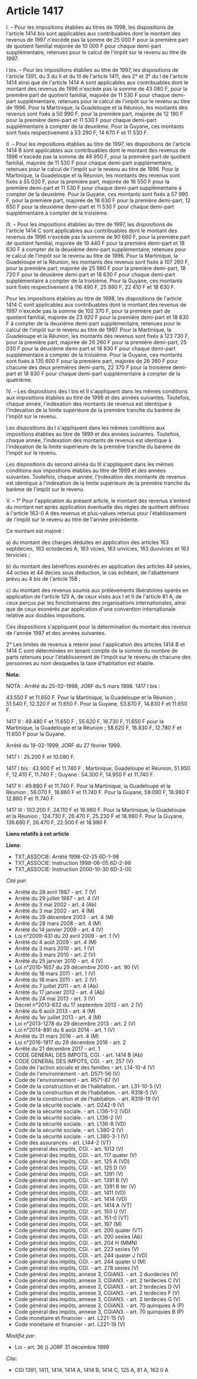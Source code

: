 # Article 1417

I. – Pour les impositions établies au titres de 1998, les dispositions de l'article 1414 bis sont applicables aux
contribuables dont le montant des revenus de 1997 n'excède pas la somme de 25 000 F pour la première part de quotient
familial majorée de 10 000 F pour chaque demi-part supplémentaire, retenues pour le calcul de l'impôt sur le revenu au titre
de 1997.

I bis. – Pour les impositions établies au titre de 1997, les dispositions de l'article 1391, du 3 du II et du III de
l'article 1411, des 2° et 3° du I de l'article 1414 ainsi que de l'article 1414 A sont applicables aux contribuables dont le
montant des revenus de 1996 n'excède pas la somme de 43 080 F, pour la première part de quotient familial, majorée de 11 530
F pour chaque demi-part supplémentaire, retenues pour le calcul de l'impôt sur le revenu au titre de 1996. Pour la
Martinique, la Guadeloupe et la Réunion, les montants des revenus sont fixés à 50 990 F, pour la première part, majorée de 12
190 F pour la première demi-part et 11 530 F pour chaque demi-part supplémentaire à compter de la deuxième. Pour la Guyane,
ces montants sont fixés respectivement à 53 290 F, 14 670 F et 11 530 F.

II. – Pour les impositions établies au titre de 1997, les dispositions de l'article 1414 B sont applicables aux contribuables
dont le montant des revenus de 1996 n'excède pas la somme de 48 950 F, pour la première part de quotient familial, majorée de
11 530 F pour chaque demi-part supplémentaire, retenues pour le calcul de l'impôt sur le revenu au titre de 1996. Pour la
Martinique, la Guadeloupe et la Réunion, les montants des revenus sont fixés à 55 020 F, pour la première part, majorée de 16
550 F pour la première demi-part et 11 530 F pour chaque demi-part supplémentaire à compter de la deuxième. Pour la Guyane,
ces montants sont fixés à 57 990 F, pour la première part, majorée de 18 630 F pour la première demi-part, 12 650 F pour la
deuxième demi-part et 11 530 F pour chaque demi-part supplémentaire à compter de la troisième.

III. – Pour les impositions établies au titre de 1997, les dispositions de l'article 1414 C sont applicables aux
contribuables dont le montant des revenus de 1996 n'excède pas la somme de 90 660 F, pour la première part de quotient
familial, majorée de 19 440 F pour la première demi-part et 18 630 F à compter de la deuxième demi-part supplémentaire,
retenues pour le calcul de l'impôt sur le revenu au titre de 1996. Pour la Martinique, la Guadeloupe et la Réunion, les
montants des revenus sont fixés à 107 260 F, pour la première part, majorée de 25 980 F pour la première demi-part, 18 720 F
pour la deuxième demi-part et 18 630 F pour chaque demi-part supplémentaire à compter de la troisième. Pour la Guyane, ces
montants sont fixés respectivement à 116 490 F, 25 980 F, 22 410 F et 18 630 F.

Pour les impositions établies au titre de 1998, les dispositions de l'article 1414 C sont applicables aux contribuables dont
le montant des revenus de 1997 n'excède pas la somme de 102 370 F, pour la première part de quotient familial, majorée de 23
920 F pour la première demi-part et 18 830 F à compter de la deuxième demi-part supplémentaire, retenues pour le calcul de
l'impôt sur le revenu au titre de 1997. Pour la Martinique, la Guadeloupe et la Réunion, les montants des revenus sont fixés
à 123 730 F, pour la première part, majorée de 26 260 F pour la première demi-part, 25 030 F pour la deuxième demi-part et 18
830 F pour chaque demi-part supplémentaire à compter de la troisième. Pour la Guyane, ces montants sont fixés à 135 600 F
pour la première part, majorée de 26 260 F pour chacune des deux premières demi-parts, 22 370 F pour la troisième demi-part
et 18 830 F pour chaque demi-part supplémentaire à compter de la quatrième.

IV. – Les dispositions des I bis et II s'appliquent dans les mêmes conditions aux impositions établies au titre de 1998 et
des années suivantes. Toutefois, chaque année, l'indexation des montants de revenus est identique à l'indexation de la limite
supérieure de la première tranche du barème de l'impôt sur le revenu.

Les dispositions du I s'appliquent dans les mêmes conditions aux impositions établies au titre de 1999 et des années
suivantes. Toutefois, chaque année, l'indexation des montants de revenus est identique à l'indexation de la limite supérieure
de la première tranche du barème de l'impôt sur le revenu.

Les dispositions du second alinéa du III s'appliquent dans les mêmes conditions aux impositions établies au titre de 1999 et
des années suivantes. Toutefois, chaque année, l'indexation des montants de revenus est identique à l'indexation de la limite
supérieure de la première tranche du barème de l'impôt sur le revenu.

V. – 1° Pour l'application du présent article, le montant des revenus s'entend du montant net après application éventuelle
des règles de quotient définies à l'article 163-0 A des revenus et plus-values retenus pour l'établissement de l'impôt sur le
revenu au titre de l'année précédente.

Ce montant est majoré :

a) du montant des charges déduites en application des articles 163 septdecies, 163 octodecies A, 163 vicies, 163 unvicies,
163 duovicies et 163 tervicies ;

b) du montant des bénéfices exonérés en application des articles 44 sexies, 44 octies et 44 decies sous déduction, le cas
échéant, de l'abattement prévu au 4 bis de l'article 158 ;

c) du montant des revenus soumis aux prélèvements libératoires opérés en application de l'article 125 A, de ceux visés aux I
et II de l'article 81 A, de ceux perçus par les fonctionnaires des organisations internationales, ainsi que de ceux exonérés
par application d'une convention internationale relative aux doubles impositions.

Ces dispositions s'appliquent pour la détermination du montant des revenus de l'année 1997 et des années suivantes.

2° Les limites de revenus à retenir pour l'application des articles 1414 B et 1414 C sont déterminées en tenant compte de la
somme du nombre de parts retenues pour l'établissement de l'impôt sur le revenu de chacune des personnes au nom desquelles la
taxe d'habitation est établie.

**Nota:**

NOTA : Arrêté du 25-02-1998, JORF du 5 mars 1998. 1417 I bis :

43.550 F et 11.650 F. Pour la Martinique, la Guadeloupe et la Réunion ; 51.540 F, 12.320 F et 11.650 F. Pour la Guyane,
53.870 F, 14.830 F et 11.650 F.

1417 II : 49.480 F et 11.650 F ; 55.620 F, 16.730 F, 11.650 F pour la Martinique, la Guadeloupe et la Réunion ; 58.620 F,
18.830 F, 12.780 F et 11.650 F pour la Guyane.

Arrêté du 19-02-1999, JORF du 27 février 1999.

1417 I : 25.200 F et 10.080 F.

1417 I bis : 43.900 F et 11.740 F ; Martinique, Guadeloupe et Réunion, 51.950 F, 12.410 F, 11.740 F ; Guyane : 54.300 F,
14.950 F et 11.740 F.

1417 II : 49.880 F et 11.740 F. Pour la Martinique, la Guadeloupe et la Réunion ; 56.070 F, 16.860 F et 11.740 F. Pour la
Guyane, 59.090 F, 18.980 F 12.880 F et 11.740 F.

1417 III : 103.200 F, 24.110 F et 18.980 F. Pour la Martinique, la Guadeloupe et la Réunion ; 124.730 F, 26.470 F, 25.230 F
et 18.980 F. Pour la Guyane, 136.690 F, 26.470 F, 22.500 F et 18.980 F.

**Liens relatifs à cet article**

**Liens**:

  - TXT_ASSOCIE: Arrêté 1998-02-25 6D-1-98
  - TXT_ASSOCIE: Instruction 1998-06-05 6D-2-98
  - TXT_ASSOCIE: Instruction 2000-10-30 6D-3-00

_Cité par_:

  - Arrêté du 28 avril 1987 - art. 7 (V)
  - Arrêté du 29 juillet 1987 - art. 4 (V)
  - Arrêté du 3 mai 2002 - art. 4 (Ab)
  - Arrêté du 3 mai 2002 - art. 4 (M)
  - Arrêté du 29 décembre 2003 - art. 4 (M)
  - Arrêté du 28 mars 2008 - art. 4 (M)
  - Arrêté du 14 janvier 2009 - art. 4 (V)
  - Loi n°2009-431 du 20 avril 2009 - art. 1 (V)
  - Arrêté du 4 août 2009 - art. 4 (M)
  - Arrêté du 3 mars 2010 - art. 1 (V)
  - Arrêté du 3 mars 2010 - art. 2 (V)
  - Arrêté du 25 janvier 2010 - art. 4 (V)
  - Loi n°2010-1657 du 29 décembre 2010 - art. 90 (V)
  - Arrêté du 18 mars 2011 - art. 1 (V)
  - Arrêté du 18 mars 2011 - art. 2 (V)
  - Arrêté du 7 juillet 2011 - art. 4 (Ab)
  - Arrêté du 17 janvier 2012 - art. 4 (Ab)
  - Arrêté du 24 mai 2013 - art. 3 (V)
  - Décret n°2013-832 du 17 septembre 2013 - art. 2 (V)
  - Arrêté du 6 août 2013 - art. 4 (M)
  - Arrêté du 1er juillet 2013 - art. 4 (M)
  - Loi n°2013-1278 du 29 décembre 2013 - art. 2 (V)
  - Loi n°2014-891 du 8 août 2014 - art. 1 (V)
  - Arrêté du 31 mars 2016 - art. 4 (M)
  - Loi n°2016-1917 du 29 décembre 2016 - art. 2
  - Arrêté du 21 décembre 2017 - art. 1
  - CODE GENERAL DES IMPOTS, CGI. - art. 1414 B (Ab)
  - CODE GENERAL DES IMPOTS, CGI. - art. 257 (V)
  - Code de l'action sociale et des familles - art. L14-10-4 (V)
  - Code de l'environnement - art. D571-56 (V)
  - Code de l'environnement - art. R571-87 (V)
  - Code de la construction et de l'habitation. - art. L31-10-5 (V)
  - Code de la construction et de l'habitation. - art. R318-5 (V)
  - Code de la construction et de l'habitation. - art. R319-19 (V)
  - Code de la sécurité sociale. - art. D242-9 (V)
  - Code de la sécurité sociale. - art. L136-1-2 (VD)
  - Code de la sécurité sociale. - art. L136-2 (V)
  - Code de la sécurité sociale. - art. L136-8 (VD)
  - Code de la sécurité sociale. - art. L380-2 (V)
  - Code de la sécurité sociale. - art. L380-3-1 (V)
  - Code des assurances - art. L144-2 (VT)
  - Code général des impôts, CGI. - art. 1013 (V)
  - Code général des impôts, CGI. - art. 117 quater (V)
  - Code général des impôts, CGI. - art. 125 A (VD)
  - Code général des impôts, CGI. - art. 125 D (V)
  - Code général des impôts, CGI. - art. 1391 (V)
  - Code général des impôts, CGI. - art. 1391 B (V)
  - Code général des impôts, CGI. - art. 1391 B ter (V)
  - Code général des impôts, CGI. - art. 1411 (VD)
  - Code général des impôts, CGI. - art. 1414 (VD)
  - Code général des impôts, CGI. - art. 1414 A (VT)
  - Code général des impôts, CGI. - art. 150 U (V)
  - Code général des impôts, CGI. - art. 151-0 (VT)
  - Code général des impôts, CGI. - art. 197 (M)
  - Code général des impôts, CGI. - art. 200 quater (VT)
  - Code général des impôts, CGI. - art. 200 sexies (Ab)
  - Code général des impôts, CGI. - art. 204 H (MMN)
  - Code général des impôts, CGI. - art. 223 sexies (V)
  - Code général des impôts, CGI. - art. 244 quater J (VD)
  - Code général des impôts, CGI. - art. 244 quater U (M)
  - Code général des impôts, CGI. - art. 278 sexies (V)
  - Code général des impôts, annexe 3, CGIAN3. - art. 2 duodecies (V)
  - Code général des impôts, annexe 3, CGIAN3. - art. 2 terdecies C (V)
  - Code général des impôts, annexe 3, CGIAN3. - art. 2 terdecies D (V)
  - Code général des impôts, annexe 3, CGIAN3. - art. 2 terdecies F (V)
  - Code général des impôts, annexe 3, CGIAN3. - art. 2 terdecies G (V)
  - Code général des impôts, annexe 3, CGIAN3. - art. 70 quinquies A (P)
  - Code général des impôts, annexe 3, CGIAN3. - art. 70 quinquies B (P)
  - Code monétaire et financier - art. L221-15 (V)
  - Code monétaire et financier - art. L221-19 (V)

_Modifié par_:

  - Loi - art. 36 () JORF 31 décembre 1999

_Cite_:

  - CGI 1391, 1411, 1414, 1414 A, 1414 B, 1414 C, 125 A, 81 A, 163 0 A
